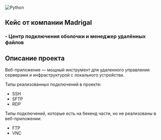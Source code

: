 ![Python](https://img.shields.io/badge/python-3670A0?style=for-the-badge&logo=python&logoColor=ffdd54)

## Кейс от компании Madrigal


### - Центр подключения оболочки и менеджер удалённых файлов

## Описание проекта

Веб-приложение — мощный инструмент для удаленного управления серверами и инфраструктурой с локального устройства.

Типы реализованных подключений в проекте:
 - SSH
 - SFTP
 - RDP

Типы подключений, которые есть на бекенд части, но не реализованы в веб-приложении:
 - FTP
 - VNC

##